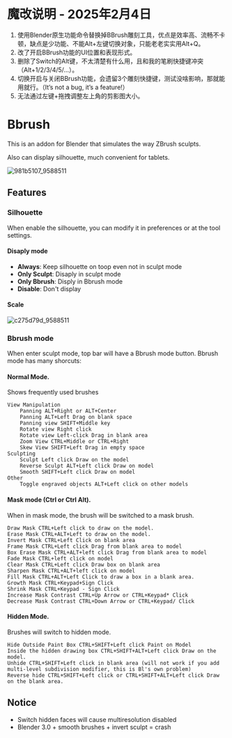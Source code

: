 # 魔改说明 - 2025年2月4日
1. 使用Blender原生功能命令替换掉BBrush雕刻工具，优点是效率高、流畅不卡顿，缺点是少功能、不能Alt+左键切换对象，只能老老实实用Alt+Q。
1. 改了开启BBrush功能的UI位置和表现形式。
1. 删除了Switch的Alt键，不太清楚有什么用，且和我的笔刷快捷键冲突（Alt+1/2/3/4/5/...）。
1. 切换开启与关闭BBrush功能，会遗留3个雕刻快捷键，测试没啥影响，那就能用就行。（It’s not a bug, it’s a feature!）
1. 无法通过左键+拖拽调整左上角的剪影图大小。
<!-- 1. Shift+Alt的反向平滑功能无效了，具体原因不知道。不常用，弃之。 -->

# Bbrush

This is an addon for Blender that simulates the way ZBrush sculpts.

Also can display silhouette, much convenient for tablets.

![981b5107_9588511](https://github.com/user-attachments/assets/f02b0b50-e4ad-4e7b-9817-fec10ade2e6a)


## Features

### Silhouette

When enable the silhouette, you can modify it in preferences or at the tool settings.

#### Disaply mode

- **Always**: Keep silhouette on toop even not in sculpt mode
- **Only Sculpt**: Disaply in sculpt mode
- **Only Bbrush**: Disply in Bbrush mode
- **Disable**: Don't display

#### Scale

![c275d79d_9588511](https://github.com/user-attachments/assets/3485e5d1-ce2f-4214-9483-db4c2d65b9aa)


### Bbrush mode

When enter sculpt mode, top bar will have a Bbrush mode button.
Bbrush mode has many shorcuts:
#### Normal Mode.
Shows frequently used brushes

    View Manipulation
        Panning ALT+Right or ALT+Center
        Panning ALT+Left Drag on blank space
        Panning view SHIFT+Middle key
        Rotate view Right click
        Rotate view Left-click Drag in blank area
        Zoom View CTRL+Middle or CTRL+Right
        Skew View SHIFT+Left Drag in empty space
    Sculpting
        Sculpt Left click Draw on the model
        Reverse Sculpt ALT+Left click Draw on model
        Smooth SHIFT+Left click Draw on model
    Other
        Toggle engraved objects ALT+Left click on other models

#### Mask mode (Ctrl or Ctrl Alt).
When in mask mode, the brush will be switched to a mask brush.

    Draw Mask CTRL+Left click to draw on the model.
    Erase Mask CTRL+ALT+Left to draw on the model.
    Invert Mask CTRL+Left Click on blank area
    Frame Mask CTRL+Left click Drag from blank area to model
    Box Erase Mask CTRL+ALT+left click Drag from blank area to model
    Fade Mask CTRL+left click on model
    Clear Mask CTRL+Left click Draw box on blank area
    Sharpen Mask CTRL+ALT+left click on model
    Fill Mask CTRL+ALT+Left Click to draw a box in a blank area.
    Growth Mask CTRL+Keypad+Sign Click
    Shrink Mask CTRL+Keypad - Sign Click
    Increase Mask Contrast CTRL+Up Arrow or CTRL+Keypad* Click
    Decrease Mask Contrast CTRL+Down Arrow or CTRL+Keypad/ Click

#### Hidden Mode.
Brushes will switch to hidden mode.

    Hide Outside Paint Box CTRL+SHIFT+Left click Paint on Model
    Inside the hidden drawing box CTRL+SHIFT+ALT+Left click Draw on the model.
    Unhide CTRL+SHIFT+Left click in blank area (will not work if you add multi-level subdivision modifier, this is Bl's own problem)
    Reverse hide CTRL+SHIFT+Left click or CTRL+SHIFT+ALT+Left click Draw on the blank area.

## Notice

- Switch hidden faces will cause multiresolution disabled
- Blender 3.0 + smooth brushes + invert sculpt = crash
